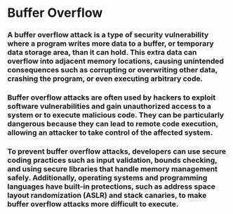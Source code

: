 # Buffer Overflow

### A buffer overflow attack is a type of security vulnerability where a program writes more data to a buffer, or temporary data storage area, than it can hold. This extra data can overflow into adjacent memory locations, causing unintended consequences such as corrupting or overwriting other data, crashing the program, or even executing arbitrary code. 

### Buffer overflow attacks are often used by hackers to exploit software vulnerabilities and gain unauthorized access to a system or to execute malicious code. They can be particularly dangerous because they can lead to remote code execution, allowing an attacker to take control of the affected system.

### To prevent buffer overflow attacks, developers can use secure coding practices such as input validation, bounds checking, and using secure libraries that handle memory management safely. Additionally, operating systems and programming languages have built-in protections, such as address space layout randomization (ASLR) and stack canaries, to make buffer overflow attacks more difficult to execute.

